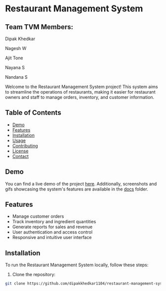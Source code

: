 # Restaurant Management System

<H2>Team TVM Members:</H2>
<p>Dipak Khedkar</p>
<p>Nagesh W</p>
<p>Ajit Tone</p>
<p>Nayana S</p>
<p>Nandana S</p>
Welcome to the Restaurant Management System project! This system aims to streamline the operations of restaurants, making it easier for restaurant owners and staff to manage orders, inventory, and customer information.

## Table of Contents

- [Demo](#demo)
- [Features](#features)
- [Installation](#installation)
- [Usage](#usage)
- [Contributing](#contributing)
- [License](#license)
- [Contact](#contact)

## Demo

You can find a live demo of the project [here](#). Additionally, screenshots and gifs showcasing the system's features are available in the [docs](docs/) folder.

## Features

- Manage customer orders
- Track inventory and ingredient quantities
- Generate reports for sales and revenue
- User authentication and access control
- Responsive and intuitive user interface

## Installation

To run the Restaurant Management System locally, follow these steps:

1. Clone the repository:
 
```bash
git clone https://github.com/dipakkhedkar1104/restaurant-management-system.git
